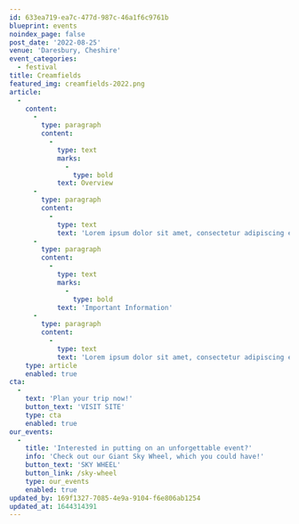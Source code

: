 ```yaml
---
id: 633ea719-ea7c-477d-987c-46a1f6c9761b
blueprint: events
noindex_page: false
post_date: '2022-08-25'
venue: 'Daresbury, Cheshire'
event_categories:
  - festival
title: Creamfields
featured_img: creamfields-2022.png
article:
  -
    content:
      -
        type: paragraph
        content:
          -
            type: text
            marks:
              -
                type: bold
            text: Overview
      -
        type: paragraph
        content:
          -
            type: text
            text: 'Lorem ipsum dolor sit amet, consectetur adipiscing elit. Etiam id volutpat orci. Donec ac pretium magna. Nam hendrerit, augue et.'
      -
        type: paragraph
        content:
          -
            type: text
            marks:
              -
                type: bold
            text: 'Important Information'
      -
        type: paragraph
        content:
          -
            type: text
            text: 'Lorem ipsum dolor sit amet, consectetur adipiscing elit. Etiam id volutpat orci. Donec ac pretium magna. Nam hendrerit, augue et.'
    type: article
    enabled: true
cta:
  -
    text: 'Plan your trip now!'
    button_text: 'VISIT SITE'
    type: cta
    enabled: true
our_events:
  -
    title: 'Interested in putting on an unforgettable event?'
    info: 'Check out our Giant Sky Wheel, which you could have!'
    button_text: 'SKY WHEEL'
    button_link: /sky-wheel
    type: our_events
    enabled: true
updated_by: 169f1327-7085-4e9a-9104-f6e806ab1254
updated_at: 1644314391
---
```

